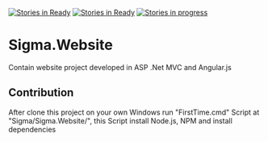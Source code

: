 [![Stories in Ready](https://badge.waffle.io/StratosAgein/Sigma.Website.png?label=ready&title=Ready)](https://waffle.io/StratosAgein/Sigma.Website) [![Stories in Ready](https://badge.waffle.io/StratosAgein/Sigma.Website.png?label=In%20Progress&title=In%20Progress)](https://waffle.io/StratosAgein/Sigma.Website) [![Stories in progress](https://badge.waffle.io/StratosAgein/Sigma.Website.png?label=done&title=Done)](https://waffle.io/StratosAgein/Sigma.Website)
# Sigma.Website
Contain website project developed in ASP .Net MVC and Angular.js

## Contribution
After clone this project on your own Windows run "FirstTime.cmd" Script at "Sigma/Sigma.Website/", this Script install Node.js, NPM and install dependencies